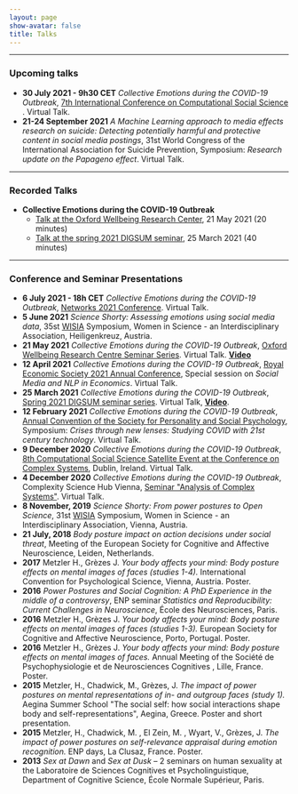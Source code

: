 ```yaml
---
layout: page
show-avatar: false
title: Talks
---
```


___

### Upcoming talks

* **30 July 2021 - 9h30 CET** _Collective Emotions during the COVID-19 Outbreak_, [7th International Conference on Computational Social Science ](https://ic2s2-2021.ethz.ch/). Virtual Talk.
* **21-24 September 2021** _A Machine Learning approach to media effects research on suicide: Detecting potentially harmful and protective content in social media postings_, 31st World Congress of the International Association for Suicide Prevention, Symposium: _Research update on the Papageno effect_. Virtual Talk. 

---

### Recorded Talks

* **Collective Emotions during the COVID-19 Outbreak**
    - [Talk at the Oxford Wellbeing Research Center](https://www.youtube.com/watch?v=d953J1vcH4s), 21 May 2021 (20 minutes)
    - [Talk at the spring 2021 DIGSUM seminar](https://www.youtube.com/watch?v=CLC4ga-H1r0), 25 March 2021 (40 minutes)

___


### Conference and Seminar Presentations

* **6 July 2021 - 18h CET** _Collective Emotions during the COVID-19 Outbreak_, [Networks 2021 Conference](https://networks2021.net). Virtual Talk. 
* **5 June 2021** _Science Shorty: Assessing emotions using social media data_, 35st [WISIA](http://www.wisia.at) Symposium, Women in Science - an Interdisciplinary Association, Heiligenkreuz, Austria.
* **21 May 2021** _Collective Emotions during the COVID-19 Outbreak_, [Oxford Wellbeing Research Centre Seminar Series](https://wellbeing.hmc.ox.ac.uk/seminars). Virtual Talk. [**Video**](https://www.youtube.com/watch?v=d953J1vcH4s)
* **12 April 2021** _Collective Emotions during the COVID-19 Outbreak_, [Royal Economic Society 2021 Annual Conference](https://editorialexpress.com/conference/RES2021/program/RES2021.html), Special session on _Social Media and NLP in Economics_. Virtual Talk.
* **25 March 2021** _Collective Emotions during the COVID-19 Outbreak_, [Spring 2021 DIGSUM seminar series](https://www.digsum.org/digzoom). Virtual Talk, [**Video**](https://www.youtube.com/watch?v=CLC4ga-H1r0).  
* **12 February 2021** _Collective Emotions during the COVID-19 Outbreak_, [Annual Convention of the Society for Personality and Social Psychology](https://meeting.spsp.org), Symposium: _Crises through new lenses: Studying COVID with 21st century technology_. Virtual Talk. 
* **9 December 2020** _Collective Emotions during the COVID-19 Outbreak_, [8th Computational Social Science Satellite Event at the Conference on Complex Systems](https://sites.google.com/view/css-ccs20), Dublin, Ireland. Virtual Talk.
* **4 December 2020** _Collective Emotions during the COVID-19 Outbreak_, Complexity Science Hub Vienna, [Seminar "Analysis of Complex Systems"](https://www.csh.ac.at/event/csh-virtual-talk-by-hannah-metzler-collective-emotions-during-the-covid-19-outbreak/). Virtual Talk. 
* **8 November, 2019** _Science Shorty: From power postures to Open Science_, 31st [WISIA](http://www.wisia.at) Symposium, Women in Science - an Interdisciplinary Association, Vienna, Austria.
* **21 July, 2018** _Body posture impact on action decisions under social threat_, Meeting of the European Society for Cognitive and Affective Neuroscience, Leiden, Netherlands. 
* **2017** Metzler H., Grèzes J. _Your body affects your mind: Body posture effects on mental images of faces (studies 1-4)._ International Convention for Psychological Science, Vienna, Austria. Poster. 
* **2016** _Power Postures and Social Cognition: A PhD Experience in the middle of a controversy_, ENP seminar _Statistics and Reproducibility: Current Challenges in Neuroscience_, École des Neurosciences, Paris. 
* **2016** Metzler H., Grèzes J. _Your body affects your mind: Body posture effects on mental images of faces (studies 1-3)._ European Society for Cognitive and Affective Neuroscience, Porto, Portugal. Poster.
* **2016** Metzler H., Grèzes J.  _Your body affects your mind: Body posture effects on mental images of faces._ Annual Meeting of the Société de Psychophysiologie et de Neurosciences Cognitives , Lille, France. Poster. 
* **2015** Metzler, H., Chadwick, M., Grèzes, J. _The impact of power postures on mental representations of in- and outgroup faces (study 1)._ Aegina Summer School "The social self: how social interactions shape body and self-representations", Aegina, Greece. Poster and short presentation.
* **2015** Metzler, H., Chadwick, M. , El Zein, M. , Wyart, V., Grèzes, J. _The impact of power postures on self-relevance appraisal during emotion recognition._ ENP days, La Clusaz, France. Poster.
* **2013** _Sex at Dawn_ and _Sex at Dusk_ – 2 seminars on human sexuality at the Laboratoire de Sciences Cognitives et Psycholinguistique, Department of Cognitive Science, École Normale Supérieur, Paris. 
